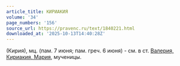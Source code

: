 ```yaml
---
article_title: КИРИАКИЯ
volume: '34'
page_numbers: '156'
source_url: https://pravenc.ru/text/1840221.html
downloaded_at: '2025-10-13T14:40:28Z'
---
```


(Кирия), мц. (пам. 7 июня; пам. греч. 6 июня) - см. в ст. [Валерия, Кириакия, Мария](<https://pravenc.ru/text/Валерия  Кириакия  Мария.html>), мученицы.
